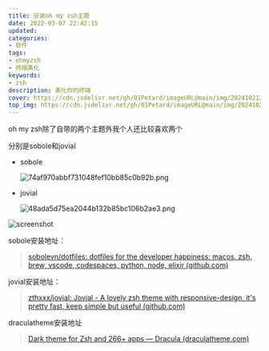 ```yaml
---
title: 安装oh my zsh主题
date: 2022-03-07 22:42:15
updated:
categories: 
- 软件
tags: 
- ohmyzsh
- 终端美化
keywords:
- zsh
description: 美化你的终端
cover: https://cdn.jsdelivr.net/gh/01Petard/imageURL@main/img/202410212218198.png
top_img: https://cdn.jsdelivr.net/gh/01Petard/imageURL@main/img/202410212218476.png
---
```




oh my zsh除了自带的两个主题外我个人还比较喜欢两个

分别是sobole和jovial

- sobole 

  ![74af970abbf731048fef10bb85c0b92b.png](https://img-blog.csdnimg.cn/img_convert/74af970abbf731048fef10bb85c0b92b.png)

- jovial

  ![48ada5d75ea2044b132b85bc106b2ae3.png](https://img-blog.csdnimg.cn/img_convert/48ada5d75ea2044b132b85bc106b2ae3.png)

![screenshot](https://i0.hdslb.com/bfs/album/d96c49f36aadd0c4a7709312c42c11dbff04e71e.png)

sobole安装地址：

> [sobolevn/dotfiles: dotfiles for the developer happiness: macos, zsh, brew, vscode, codespaces, python, node, elixir (github.com)](https://github.com/sobolevn/dotfiles)

jovial安装地址：

> [zthxxx/jovial: Jovial - A lovely zsh theme with responsive-design, it's pretty fast, keep simple but useful (github.com)](https://github.com/zthxxx/jovial)

draculatheme安装地址

> [Dark theme for Zsh and 266+ apps — Dracula (draculatheme.com)](https://draculatheme.com/zsh)